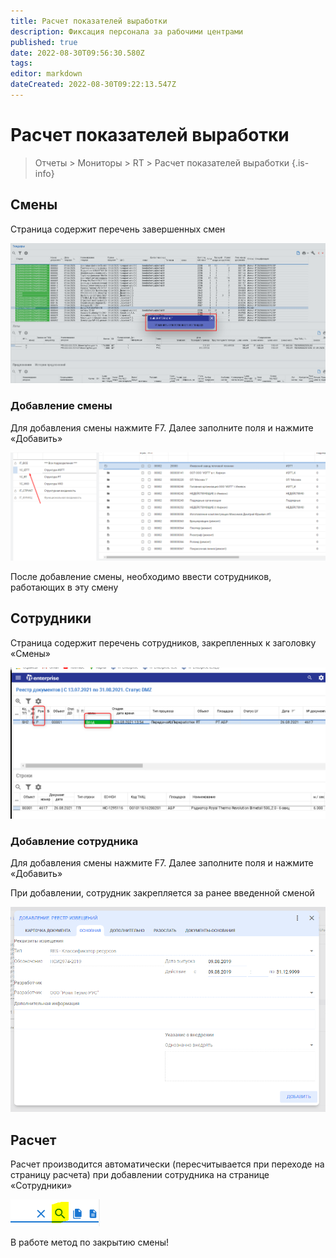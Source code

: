 ```yaml
---
title: Расчет показателей выработки
description: Фиксация персонала за рабочими центрами
published: true
date: 2022-08-30T09:56:30.580Z
tags: 
editor: markdown
dateCreated: 2022-08-30T09:22:13.547Z
---
```


# Расчет показателей выработки

> Отчеты > Мониторы > RT > Расчет показателей выработки
{.is-info}

## **Смены**

Страница содержит перечень завершенных смен

![](<../../assets/0 (34).png>)

### **Добавление смены**

Для добавления смены нажмите F7. Далее заполните поля и нажмите «Добавить»

![](<../../assets/1 (9).png>)

После добавление смены, необходимо ввести сотрудников, работающих в эту смену

## **Сотрудники**

Страница содержит перечень сотрудников, закрепленных к заголовку «Смены»

![](<../../assets/2 (26).png>)

### **Добавление сотрудника**

Для добавления смены нажмите F7. Далее заполните поля и нажмите «Добавить»

При добавлении, сотрудник закрепляется за ранее введенной сменой

![](<../../assets/3 (43).png>)

## **Расчет**

Расчет производится автоматически (пересчитывается при переходе на страницу расчета) при добавлении сотрудника на странице «Сотрудники»

![](<../../assets/4 (11).png>)

В работе метод по закрытию смены!
